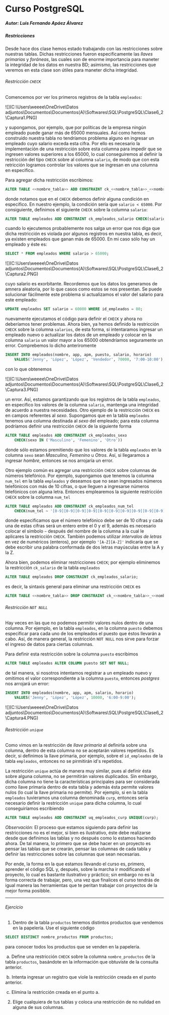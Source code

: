 # Curso PostgreSQL

##### Autor: Luis Fernando Apáez Álvarez



##### Restricciones

Desde hace dos clase hemos estado trabajando con las restricciones sobre nuestras tablas. Dichas restricciones fueron especificamente las _llaves primarias_ y _foráneas_, las cuales son de enorme importancia para maneter la integridad de los datos en nuestra BD; asimismo, las restricciones que veremos en esta clase son útiles para maneter dicha integridad.

###### Restricción ``CHECK``

Comencemos por ver los primeros registros de la tabla ``empleados``:

![](C:\Users\weeee\OneDrive\Datos adjuntos\Documentos\Documentos(A)\Softwares\SQL\PostgreSQL\Clase6_2\Captura1.PNG)

y supongamos, por ejemplo, que por políticas de la empresa ningún empleado puede ganar más de 65000 mensuales. Así como hemos construido nuestra tabla no tendríamos problema alguno en ingresar un empleado cuyo salario exceda esta cifra. Por ello es necesario la implementación de una restricción sobre esta columna para impedir que se ingresen valores superiores a los 65000, lo cual conseguiremos al definir la restricción del tipo ``CHECK`` sobre al columna ``salario``, de modo que con esta retricción logramos controlar los valores que se ingresan en una columna en especifico. 

Para agregar dicha restricción escribimos:

```sql
ALTER TABLE <<nombre_tabla>> ADD CONSTRAINT ck_<<nombre_tabla>>_<<nombre_columna>> CHECK (<<condicion>>)
```

donde notamos que en el ``CHECK`` debemos definir alguna condición en especifico. En nuestro ejemplo, la condición sería que ``salario < 65000``. Por consiguiente, definimos el siguiente ``CHECK`` sobre la columna ``salario``:

```sql
ALTER TABLE empleados ADD CONSTRAINT ck_empleados_salario CHECK(salario < 65000);
```

cuando lo ejecutemos probablemente nos salga un error que nos diga que dicha restricción es violada por algunos registros en nuestra tabla, es decir, ya existen empleados que ganan más de 65000. En mi caso sólo hay un empleado y éste es:

```sql
SELECT * FROM empleados WHERE salario > 65000;
```

 ![](C:\Users\weeee\OneDrive\Datos adjuntos\Documentos\Documentos(A)\Softwares\SQL\PostgreSQL\Clase6_2\Captura2.PNG)

cuyo salario es exorbitante. Recordemos que los datos los generamos de amnera aleatoria, por lo que casos como estos se nos presentan. Se puede solucionar fácilmente este problema si actualizamos el valor del salario para este empleado:

```sql
UPDATE empleados SET salario = 60000 WHERE id_empleados = 80; 
```

nuevamente ejecutamos el código para definir el ``CHECK`` y ahora no deberíamos tener problemas. Ahora bien, ya hemos definido la restricción ``CHECK`` sobre la columna ``salarios``, de esta forma, si intentaramos ingresar un empleado nuevo o actualizar los datos de un empleado y colocar en la columna ``salario`` un valor mayor a los 65000 obtendríamos seguramente un error. Comprebemos lo dicho anteriromente

```sql
INSERT INTO empleados(nombre, app, apm, puesto, salario, horario) 
	VALUES('Jenny', 'López', 'López', 'Vendedor', 70000, '7:00-10:00'); 
```

con lo que obtenemos

![](C:\Users\weeee\OneDrive\Datos adjuntos\Documentos\Documentos(A)\Softwares\SQL\PostgreSQL\Clase6_2\Captura3.PNG)

un error. Así, estamos garantizando que los registros de la tabla ``empleados``, en especifico los valores de la columna ``salario``, mantenga una integridad de acuerdo a nuestra necesidades. Otro ejemplo de la restricción ``CHECK`` es en campos referentes al _sexo_. Supongamos que en la tabla ``empleados`` tenemos una columna destinada al _sexo_ del empleado; para esta columna podríamos definir una restricción ``CHECK`` de la siguiente forma

```sql
ALTER TABLE empleados ADD CONSTRAINT ck_empleados_sexo 
	CHECK(sexo IN ('Masculino', 'Femenino', 'Otro'))
```

donde sólo estamos premitiendo que los valores de la tabla ``empleados`` en la columna  ``sexo`` sean _Masculino, Femenino_ u _Otros_. Así, si llegaramos a ingresar _hombre_, entonces se nos arrojaría un error. 

Otro ejemplo común es agregar una restricción ``CHECK`` sobre columnas de números telefónico. Por ejemplo, supongamos que tenemos la columna ``num_tel`` en la tabla ``empleados`` y deseamos que no sean ingresados números telefónicos con más de 10 cifras, o que lleguen a ingresarse números telefónicos con alguna letra. Entonces emplearemos la siguiente restricción ``CHECK`` sobre la columna ``num_tel``

```sql
ALTER TABLE empleados ADD CONSTRAINT ck_empleados_num_tel 
	CHECK(num_tel ~ '[0-9][0-9][0-9][0-9][0-9][0-9][0-9][0-9][0-9][0-9]') 
```

donde especificamos que el número telefónico debe ser de 10 cifras y cada una de estas cifras será un entero entre el 0 y el 9, además es necesario colocar el símbolo ``~`` después del nombre de la columna a la cual le aplicares la restricción ``CHECK``. También podemos utilizar _intervalos de letras_ en vez de numéricos (enteros), por ejemplo ``'[A-Z][A-Z]'`` indicaría que se debe escribir una palabra conformada de dos letras mayúsculas entre la A y la Z.

Ahora bien, podemos eliminar restricciones ``CHECK``; por ejemplo eliminemos la restricción ``ck_salario`` de la tabla ``empleados``

```sql
ALTER TABLE empleados DROP CONSTRAINT ck_empleados_salario;
```

es decir, la sintaxis general para eliminar una restricción ``CHECK`` es

```sql
ALTER TABLE <<nombre_tabla>> DROP CONSTRAINT ck_<<nombre_tabla>>_<<nombre_columna>>;
```

###### Restricción ``NOT NULL``

Hay veces en las que no podemos permitir valores nulos dentro de una columna. Por ejemplo, en la tabla ``empleados``, en la columna ``puesto`` debemos especificar para cada uno de los empleados el puesto que éstos llevarán a cabo. Así, de manera general, la restricción ``NOT NULL`` nos sirve para forzar el ingreso de datos para ciertas columnas.

Para definir esta restricción sobre la columna ``puesto`` escribimos 

```sql
ALTER TABLE empleados ALTER COLUMN puesto SET NOT NULL;
```

de tal manera, si nosotros intentamos registrar a un empleado nuevo y omitimos el valor correspondiente a la columna ``puesto``, entonces _postgres_ nos arrojará un error:

```sql
INSERT INTO empleados(nombre, app, apm, salario, horario) 
	VALUES('Jenny', 'López', 'López', 10000, '6:00-9:00');
```

![](C:\Users\weeee\OneDrive\Datos adjuntos\Documentos\Documentos(A)\Softwares\SQL\PostgreSQL\Clase6_2\Captura4.PNG)

###### Restricción ``unique``

Como vimos en la restricción de _llave primaria_ al definirla sobre una columna, dentro de esta columna no se aceptarán valores repetidos. Es decir, si definimos la llave primaria, por ejemplo, sobre el ``id_empleados`` de la tabla ``empleados``, entonces no se pirmitirán id's repetidos.

La restricción ``unique`` actúa de manera muy similar, pues al definir ésta sobre alguna columna, no se permitirán valores duplicados. Sin embargo, dicha columna no tiene la características principales para ser considerada como llave primaria dentro de esta tabla y además ésta permite valores nulos (lo cual la llave primaria no permite). Por ejemplo, si en la tabla ``empleados`` tuvieramos una columna denominada ``curp``, entonces sería necesario definir la restricción ``unique`` para dicha columna, lo cual conseguiríamos escribiendo

```sql
ALTER TABLE empleados ADD CONSTRAINT uq_empleados_curp UNIQUE(curp);
```

  

_Observación:_ El proceso que estamos siguiendo para definir las restricciones no es el mejor, si bien es ilustrativo, éste debe realizarse desde que definimos las tablas y no después como lo estamos haciendo ahora.  De tal manera, lo primero que se debe hacer en un proyecto es pensar las tablas que se crearán, pensar las columnas de cada tabla y definir las restricciones sobre las columnas que sean necesarias.

Por ende, la forma en la que estamos llevando el curso es, primero, aprender el código SQL y, después, sobre la marcha ir modificando el proyecto, lo cual es bastante ilustrativo y práctico; sin embargo no es la forma correcta de trabajar, pero, una vez que finalices el curso tendrás de igual manera las herramientas que te peritan trabajar con proyectos de la mejor forma posibble.





---

###### Ejercicio

1.  Dentro de la tabla ``productos`` tenemos distintos productos que vendemos en la papelería. Use el siguiente código 

   ```sql
   SELECT DISTINCT nombre_productos FROM productos;
   ```

   para conocer todos los productos que se venden en la papelería. 

   ​	a. Define una restricción ``CHECK`` sobre la columna ``nombre_productos`` de la tabla ``productos``,   	basándote en la información que obtuviste de la consulta anterior.

   ​	b. Intenta ingresar un registro que viole la restricción creada en el punto anterior. 

   ​	c. Elimina la restricción creada en el punto a. 

2.  Elige cualquiera de tus tablas y coloca una restricción de no nulidad en alguna de sus columnas.